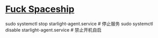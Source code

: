 # [Fuck Spaceship](https://www.spaceship.com)
sudo systemctl stop starlight-agent.service    # 停止服务
sudo systemctl disable starlight-agent.service # 禁止开机自启
